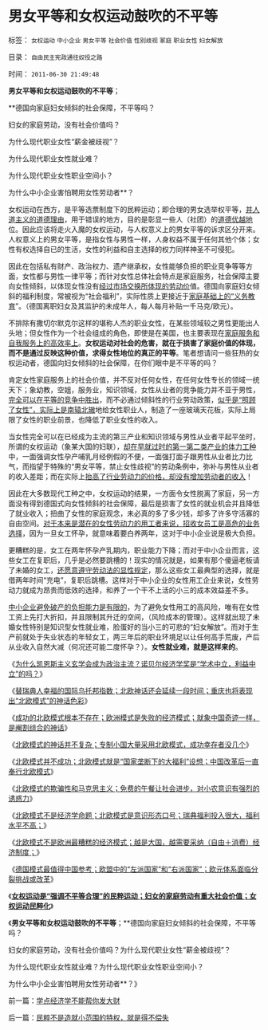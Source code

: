 # 男女平等和女权运动鼓吹的不平等

标签： `女权运动` `中小企业` `男女平等` `社会价值` `性别歧视` `冢庭` `职业女性` `妇女解放` 

目录： `自由民主宪政通往奴役之路`

时间： `2011-06-30 21:49:48`

**男女平等和女权运动鼓吹的不平等**；

**德国向家庭妇女倾斜的社会保障，不平等吗？

妇女的家庭劳动，没有社会价值吗？

为什么现代职业女性“薪金被歧视”？

为什么现代职业女性就业难？

为什么现代职业女性职业空间小？

为什么中小企业害怕聘用女性劳动者**？

女权运动在西方，是平等选票制度下的民粹运动；即合理的男女选举权平等，[并人道主义的道德理由](../../../2010/11/17/等级社会里每个人都感觉自已是弱者.md)，用于错误的地方，目的是彰显一些人（社团）的[道德优越地](../../../2010/5/21/基督教个人主义价值观简史.md)位。因此应该将走火入魔的女权运动，与人权意义上的男女平等的诉求区分开来。人权意义上的男女平等，是指女性与男性一样，人身权益不属于任何其他个体；女性有权选择自已的生活，女性的利益和自主选择的权力同样神圣不可侵犯。

因此在包括私有财产、政治权力、遗产继承权，女性能够负担的职业竞争等等方面，女性都与男性一律平等；而针对女性总体社会特点是家庭服务，社会保障主要向女性倾斜，以体现女性没有[经过市场交换所体现的劳动价](../../../2009/11/24/交换创造的价值来自那里？.md)值。德国向家庭妇女倾斜的福利制度，常被视为“社会福利”，实际性质上更接近于[家庭基础上的“义务教育](../../../2011/1/3/教育是个人投资，为了就业和就业的收入.md)”。（德国离职妇女及其监护的未成年人，每人每月补贴一千马克/欧元）。

不排除有撒切尔默克尔这样的堪称人杰的职业女性，在某些领域较之男性更能出人头地；但女性作为一个社会组成的角色，即使是在美国，也主要表现在[家庭服务和自我服务上的高效率上](../../../2010/7/19/生命健康是个人和家庭的财富.md)。**女权运动对社会的危害，就在于损害了家庭价值的体现，而不是通过反映这种价值，求得女性地位的真正的平等**。笔者想请问一些狂热的女权运动者，德国向妇女倾斜的社会保障，在你们眼中是不平等的吗？

肯定女性家庭服务上的社会价值，并不反对任何女性，在任何女性专长的领域一统天下；象幼教，空姐，服务业，知识领域，女性从业者的竞争能力并不亚于男性，[完全可以在平等的竞争中胜出](../../../2010/9/3/只有个人主义才是市场经济.md)，而不必通过倾斜性的行业劳动政策，[似乎是“照顾了女性”，实际上是南辕北辙](../../../2011/5/31/专家南辕北辙，饮鸩止渴的高论.md)地给女性职业人，制造了一座玻璃天花板，实际上局限了女性的职业前景，也降低了职业女性的收入。

当女性完全可以在已经成为主流的第三产业和知识领域与男性从业者平起平坐时，所谓的女权运动（象某大国的妇联），[却在早就过时的第一第二类产业的体力工种](../../../2011/3/18/失业危机＝（前刘易斯拐点＋后刘易斯拐点）.md)中，一面强调女性孕产哺乳月经例假的不便，一面强打面子跟男性从业者比力比气，而指望于特殊的“男女平等，禁止女性歧视”的劳动条例中，弥补与男性从业者的收入差距；而在实际上[抬高了行业劳动力的价格，却没有增加劳动者的收入](../../../2009/11/14/市场经济观点下小农的“愚蠢交换”.md)！

因此在大多数现代工种之中，女权运动的结果，一方面令女性脱离了家庭，另一方面没有得到德国式向女性倾斜的社会保障，最后是损害了女性的就业机会并且降低了就业收入；扭曲了女性的家庭观念，未必真的多了多少钱，却多了许多守活寡的自由空间。[对于本来是潜在的女性劳动力的用工者来说，招收女员工是高危的业务选择](../../../2010/8/18/穷鬼老百姓也能成为“万恶的资本家”.md)，因为一旦女工怀孕，就意味着要白养两年，这对于中小企业说是极大负担。

更糟糕的是，女工在两年怀孕产乳期内，职业能力下降；而对于中小企业而言，这些女工在复职后，几乎是必然要跳槽的！现实的情况就是，如果有那个傻逼老板请了未婚的女工，[还愿意遵守劳动法的显性规定](../../../2010/4/6/社保“费改税”考验劳动者智慧.md)，那么这些女工最典型的选择，就是借两年时间“充电”，复职后跳槽。这样对于中小企业的女性用工企业来说，女性劳动力就成为昂贵而低效的选择，和养了一个干不上活的小三的成本效益差不多。

[中小企业避免破产的负担能力是有限的](../../../2011/6/2/市场经济确保可持续性.md)，为了避免女性用工的高风险，唯有在女性工资上先打大折扣，并且限制其升迁的空间，（风险成本的管理）。这样就出现了未婚女性特别是知识型女性就业难，脸蛋好的当小三的可悲的“妇女解放”。而对于生产前就处于失业状态的年轻女工，两三年后的职业环境足以让任何高手荒废，产后从业收入自然大减（何况还可能二度怀孕？）。**女性就业难，就是这样来的**。

《[为什么凯恩斯主义玄学会成为政治主流？诺贝尔经济学奖是“学术中立，利益中立”的吗？](../../../2011/6/26/诺贝尔经济学奖是利益中立的吗？.md)》

《[替瑞典人幸福的国际乌托邦指数；北欧神话还会延续一段时间；重庆也将表现出“北欧模式”的神话色彩](../../../2011/6/26/瑞典模式的北欧神话还会延续一段时间.md)》

《[成功的北欧模式根本不存在；欧洲模式是失败的经济模式；就象中国奇迹一样，是阉割组合的神话](../../../2011/6/26/成功的北欧模式根本不存在.md)》

《[北欧模式的神话并不复杂；专制小国大量采用北欧模式，成功幸存者没几个](../../../2011/6/27/北欧模式的神话并不复杂.md)》

《[北欧模式并不成功；北欧模式就是“国家垄断下的大福利”设想；中国改革后一直奉行北欧模式](../../../2011/6/27/不成功的北欧模式的神话背景.md)》

《[北欧模式的欺骗性和马克思主义；免费的午餐让社会进步，对小农意识有强烈的诱惑力](../../../2011/6/28/广州乳业有良心的奸商.md)》

《[北欧模式不是经济学命题；北欧模式是意识形态口号；瑞典福利投入很大，福利水平不高；](../../../2011/6/28/北欧模式不是经济学命题.md)》

《[北欧模式不是欧洲最糟糕的经济模式；越是大国，越需要采纳（自由＋消费）经济制度；](../../../2011/6/28/向北欧模式学习的南欧最糟糕.md)》

《[德国模式最值得中国参考；欧盟中的“左派国家”和“右派国家”；欧元体系面临分裂挑战或改革](../../../2011/6/29/德国模式最值得中国参考.md)》

《[**女权运动是“强调不平等合理”的民粹运动；妇女的家庭劳动有重大社会价值；女权运动民粹化**](../../../2011/6/29/基督教的女权运动愚昧落后.md)》

《**男女平等和女权运动鼓吹的不平等**；**德国向家庭妇女倾斜的社会保障，不平等吗？

妇女的家庭劳动，没有社会价值吗？为什么现代职业女性“薪金被歧视”？

为什么现代职业女性就业难？为什么现代职业女性职业空间小？

为什么中小企业害怕聘用女性劳动者**？》



前一篇：[学点经济学不能帮你发大财](../../../2011/6/30/学点经济学不能帮你发大财.md)

后一篇：[民粹不是造就小范围的特权，就是得不偿失](../../../2011/6/30/民粹不是造就小范围的特权，就是得不偿失.md)